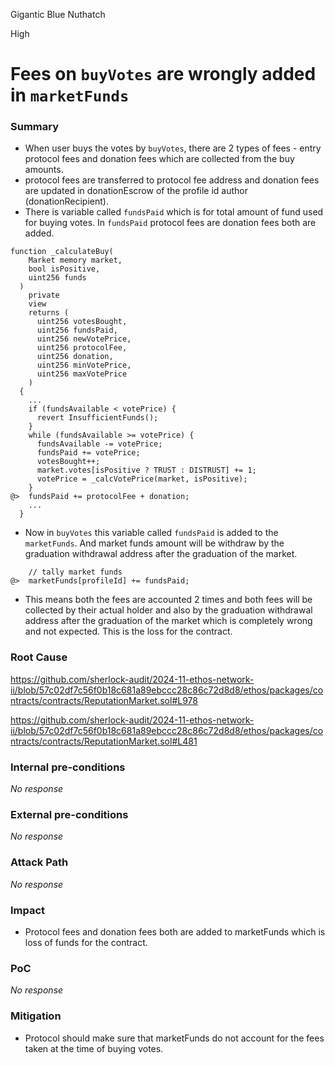 Gigantic Blue Nuthatch

High

# Fees on `buyVotes` are wrongly added in `marketFunds`

### Summary

- When user buys the votes by `buyVotes`, there are 2 types of fees - entry protocol fees and donation fees which are collected from the buy amounts.
- protocol fees are transferred to protocol fee address and donation fees are updated in donationEscrow of the profile id author (donationRecipient).
- There is variable called `fundsPaid` which is for total amount of fund used for buying votes. In `fundsPaid` protocol fees are donation fees both are added.

```solidity
function _calculateBuy(
    Market memory market,
    bool isPositive,
    uint256 funds
  )
    private
    view
    returns (
      uint256 votesBought,
      uint256 fundsPaid,
      uint256 newVotePrice,
      uint256 protocolFee,
      uint256 donation,
      uint256 minVotePrice,
      uint256 maxVotePrice
    )
  {
    ...
    if (fundsAvailable < votePrice) {
      revert InsufficientFunds();
    }
    while (fundsAvailable >= votePrice) {
      fundsAvailable -= votePrice;
      fundsPaid += votePrice;
      votesBought++;
      market.votes[isPositive ? TRUST : DISTRUST] += 1;
      votePrice = _calcVotePrice(market, isPositive);
    }
@>  fundsPaid += protocolFee + donation;
    ...
  }
 ```
- Now in `buyVotes` this variable called `fundsPaid` is added to the `marketFunds`. And market funds amount will be withdraw by the graduation withdrawal address after the graduation of the market.

```solidity
    // tally market funds
@>  marketFunds[profileId] += fundsPaid;
```
- This means both the fees are accounted 2 times and both fees will be collected by their actual holder and also by the graduation withdrawal address after the graduation of the market which is completely wrong and not expected. This is the loss for the contract. 

### Root Cause

https://github.com/sherlock-audit/2024-11-ethos-network-ii/blob/57c02df7c56f0b18c681a89ebccc28c86c72d8d8/ethos/packages/contracts/contracts/ReputationMarket.sol#L978

https://github.com/sherlock-audit/2024-11-ethos-network-ii/blob/57c02df7c56f0b18c681a89ebccc28c86c72d8d8/ethos/packages/contracts/contracts/ReputationMarket.sol#L481

### Internal pre-conditions

_No response_

### External pre-conditions

_No response_

### Attack Path

_No response_

### Impact

- Protocol fees and donation fees both are added to marketFunds which is loss of funds for the contract.

### PoC

_No response_

### Mitigation

- Protocol should make sure that marketFunds do not account for the fees taken at the time of buying votes.
